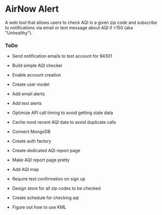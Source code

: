 # AirNow Alert

A web tool that allows users to check AQI in a given zip code and subscribe to notifications via email or text message about AQI if >150 (aka "Unhealthy").

### ToDo

* Send notification emails to test account for 94301

* Build simple AQI checker

* Enable account creation

* Create user model

* Add email alerts

* Add text alerts

* Optimize API call timing to avoid getting stale data

* Cache most recent AQI data to avoid duplicate calls

* Connect MongoDB

* Create auth factory

* Create dedicated AQI report page

* Make AQI report page pretty

* Add AQI map

* Require text confirmation on sign up

* Design store for all zip codes to be checked

* Create schedule for checking aqi

* Figure out how to use KML